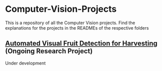 # Computer-Vision-Projects

This is a repository of all the Computer Vision projects.
Find the explanations for the projects in the READMEs of the respective folders

## [Automated Visual Fruit Detection for Harvesting](https://github.com/ritvik02/Computer-Vision-Projects/tree/main/automated%20visual%20fruit%20detection%20for%20harvesting) (Ongoing Research Project)
Under development
